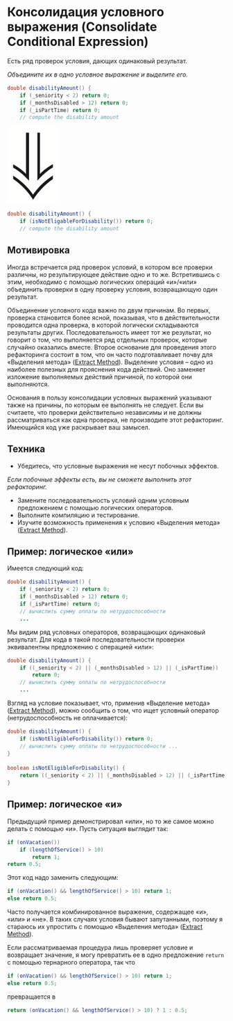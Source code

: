 # Консолидация условного выражения (Consolidate Conditional Expression)

Есть ряд проверок условия, дающих одинаковый результат.

_Объедините их в одно условное выражение и выделите его._

```java
double disabilityAmount() {
    if (_seniority < 2) return 0;
    if (_monthsDisabled > 12) return 0;
    if (_isPartTime) return 0;
    // compute the disability amount
```
![alt tag](/images/arrow.jpg)
```java
double disabilityAmount() {
    if (isNotEligableForDisability()) return 0;
    // compute the disability amount
```

## Мотивировка

Иногда встречается ряд проверок условий, в котором все проверки различны, но результирующее действие одно и то же. Встретившись с этим, необходимо с помощью логических операций «и»/«или» объединить проверки в одну проверку условия, возвращающую один результат.

Объединение условного кода важно по двум причинам. Во первых, проверка становится более ясной, показывая, что в действительности проводится одна проверка, в которой логически складываются результаты других. Последовательность имеет тот же результат, но говорит о том, что выполняется ряд отдельных проверок, которые случайно оказались вместе. Второе основание для проведения этого рефакторинга состоит в том, что он часто подготавливает почву для «Выделения метода» ([Extract Method](/Extract-Method.md)). Выделение условия – одно из наиболее полезных для прояснения кода действий. Оно заменяет изложение выполняемых действий причиной, по которой они выполняются.

Основания в пользу консолидации условных выражений указывают также на причины, по которым ее выполнять не следует. Если вы считаете, что проверки действительно независимы и не должны рассматриваться как одна проверка, не производите этот рефакторинг. Имеющийся код уже раскрывает ваш замысел.

## Техника

* Убедитесь, что условные выражения не несут побочных эффектов.

_Если побочные эффекты есть, вы не сможете выполнить этот рефакторинг._

* Замените последовательность условий одним условным предложением с помощью логических операторов.
* Выполните компиляцию и тестирование.
* Изучите возможность применения к условию «Выделения метода» ([Extract Method](/Extract-Method.md)).

## Пример: логическое «или»

Имеется следующий код:

```java
double disabilityAmount() {
    if (_seniority < 2) return 0;
    if (_monthsDisabled > 12) return 0;
    if (_isPartTime) return 0;
    // вычислить сумму оплаты по нетрудоспособности
    ...
```
Мы видим ряд условных операторов, возвращающих одинаковый результат. Для кода в такой последовательности проверки эквивалентны предложению с операцией «или»:

```java
double disabilityAmount() {
    if ((_seniority < 2) || (_monthsDisabled > 12) || (_isPartTime))
        return 0;
    // вычислить сумму оплаты по нетрудоспособности
    ...
```

Взгляд на условие показывает, что, применив «Выделение метода» ([Extract Method](/Extract-Method.md)), можно сообщить о том, что ищет условный оператор (нетрудоспособность не оплачивается):

```java
double disabilityAmount() {
    if (isNotEligibleForDisability()) return 0;
    // вычислить сумму оплаты по нетрудоспособности ...
}

boolean isNotEligibleForDisability() {
    return ((_seniority < 2) || (_monthsDisabled > 12) || (_isPartTime));
}
```

## Пример: логическое «и»

Предыдущий пример демонстрировал «или», но то же самое можно делать с помощью «и». Пусть ситуация выглядит так:

```java
if (onVacation())
    if (lengthOfService() > 10)
        return 1;
return 0.5;
```

Этот код надо заменить следующим:

```java
if (onVacation() && lengthOfService() > 10) return 1;
else return 0.5;
```

Часто получается комбинированное выражение, содержащее «и», «или» и «не». В таких случаях условия бывают запутанными, поэтому я стараюсь их упростить с помощью «Выделения метода» ([Extract Method](/Extract-Method.md)).

Если рассматриваемая процедура лишь проверяет условие и возвращает значение, я могу превратить ее в одно предложение `return` с помощью тернарного оператора, так что

```java
if (onVacation() && lengthOfService() > 10) return 1;
else return 0.5;
```

превращается в

```java
return (onVacation() && lengthOfService() > 10) ? 1 : 0.5;
```